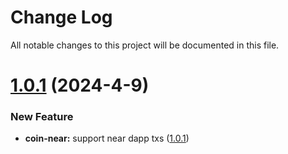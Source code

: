 
# Change Log

All notable changes to this project will be documented in this file.

# [1.0.1](https://github.com/okx/js-wallet-sdk) (2024-4-9)

### New Feature

- **coin-near:** support near  dapp txs ([1.0.1](https://github.com/okx/js-wallet-sdk))
